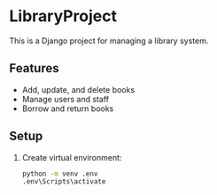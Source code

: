 # LibraryProject

This is a Django project for managing a library system.

## Features
- Add, update, and delete books
- Manage users and staff
- Borrow and return books

## Setup
1. Create virtual environment:
   ```bash
   python -m venv .env
   .env\Scripts\activate
